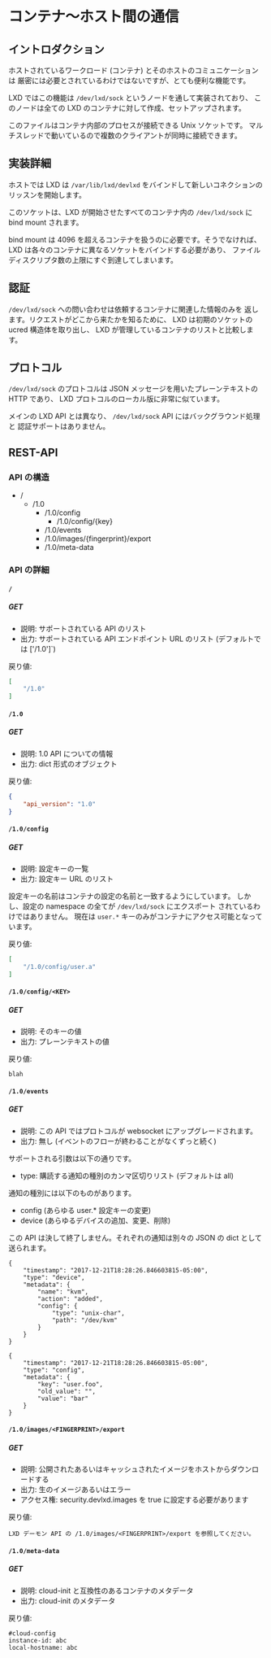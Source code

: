 # コンテナ〜ホスト間の通信
<!-- Communication between container and host -->
## イントロダクション <!-- Introduction -->
<!--
Communication between the hosted workload (container) and its host while
not strictly needed is a pretty useful feature.
-->
ホストされているワークロード (コンテナ) とそのホストのコミュニケーションは
厳密には必要とされているわけではないですが、とても便利な機能です。

<!--
In LXD, this feature is implemented through a `/dev/lxd/sock` node which is
created and setup for all LXD containers.
-->
LXD ではこの機能は `/dev/lxd/sock` というノードを通して実装されており、
このノードは全ての LXD のコンテナに対して作成、セットアップされます。

<!--
This file is a Unix socket which processes inside the container can
connect to. It's multi-threaded so multiple clients can be connected at the
same time.
-->
このファイルはコンテナ内部のプロセスが接続できる Unix ソケットです。
マルチスレッドで動いているので複数のクライアントが同時に接続できます。

## 実装詳細 <!-- Implementation details -->
<!--
LXD on the host binds `/var/lib/lxd/devlxd` and starts listening for new
connections on it.
-->
ホストでは LXD は `/var/lib/lxd/devlxd` をバインドして新しいコネクションの
リッスンを開始します。

<!--
This socket is then bind-mounted into every single container started by
LXD at `/dev/lxd/sock`.
-->
このソケットは、LXD が開始させたすべてのコンテナ内の `/dev/lxd/sock` に
bind mount されます。

<!--
The bind-mount is required so we can exceed 4096 containers, otherwise,
LXD would have to bind a different socket for every container, quickly
reaching the FD limit.
-->
bind mount は 4096 を超えるコンテナを扱うのに必要です。そうでなければ、
LXD は各々のコンテナに異なるソケットをバインドする必要があり、
ファイルディスクリプタ数の上限にすぐ到達してしまいます。

## 認証 <!-- Authentication -->
<!--
Queries on `/dev/lxd/sock` will only return information related to the
requesting container. To figure out where a request comes from, LXD will
extract the initial socket ucred and compare that to the list of
containers it manages.
-->
`/dev/lxd/sock` への問い合わせは依頼するコンテナに関連した情報のみを
返します。リクエストがどこから来たかを知るために、 LXD は初期のソケットの
ucred 構造体を取り出し、 LXD が管理しているコンテナのリストと比較します。

## プロトコル <!-- Protocol -->
<!--
The protocol on `/dev/lxd/sock` is plain-text HTTP with JSON messaging, so very
similar to the local version of the LXD protocol.
-->
`/dev/lxd/sock` のプロトコルは JSON メッセージを用いたプレーンテキストの
HTTP であり、 LXD プロトコルのローカル版に非常に似ています。

<!--
Unlike the main LXD API, there is no background operation and no
authentication support in the `/dev/lxd/sock` API.
-->
メインの LXD API とは異なり、 `/dev/lxd/sock` API にはバックグラウンド処理と
認証サポートはありません。

## REST-API
### API の構造 <!-- API structure -->
 * /
   * /1.0
     * /1.0/config
       * /1.0/config/{key}
     * /1.0/events
     * /1.0/images/{fingerprint}/export
     * /1.0/meta-data

### API の詳細 <!-- API details -->
#### `/`
##### GET
<!--
 * Description: List of supported APIs
 * Return: list of supported API endpoint URLs (by default `['/1.0']`)
-->
 * 説明: サポートされている API のリスト
 * 出力: サポートされている API エンドポイント URL のリスト (デフォルトでは ['/1.0']`)

<!--
Return value:
-->
戻り値:

```json
[
    "/1.0"
]
```
#### `/1.0`
##### GET
<!--
 * Description: Information about the 1.0 API
 * Return: dict
-->
 * 説明: 1.0 API についての情報
 * 出力: dict 形式のオブジェクト

<!--
Return value:
-->
戻り値:

```json
{
    "api_version": "1.0"
}
```
#### `/1.0/config`
##### GET
<!--
 * Description: List of configuration keys
 * Return: list of configuration keys URL
-->
 * 説明: 設定キーの一覧
 * 出力: 設定キー URL のリスト

<!--
Note that the configuration key names match those in the container
config, however not all configuration namespaces will be exported to
`/dev/lxd/sock`.
Currently only the `user.*` keys are accessible to the container.

At this time, there also aren't any container-writable namespace.
-->
設定キーの名前はコンテナの設定の名前と一致するようにしています。
しかし、設定の namespace の全てが `/dev/lxd/sock` にエクスポート
されているわけではありません。
現在は `user.*` キーのみがコンテナにアクセス可能となっています。

<!--
Return value:
-->
戻り値:

```json
[
    "/1.0/config/user.a"
]
```

#### `/1.0/config/<KEY>`
##### GET
<!--
 * Description: Value of that key
 * Return: Plain-text value
-->
 * 説明: そのキーの値
 * 出力: プレーンテキストの値

<!--
Return value:
-->
戻り値:

    blah

#### `/1.0/events`
##### GET
<!--
 * Description: websocket upgrade
 * Return: none (never ending flow of events)
-->
 * 説明: この API ではプロトコルが websocket にアップグレードされます。
 * 出力: 無し (イベントのフローが終わることがなくずっと続く)

<!--
Supported arguments are:

 * type: comma separated list of notifications to subscribe to (defaults to all)
-->
サポートされる引数は以下の通りです。

 * type: 購読する通知の種別のカンマ区切りリスト (デフォルトは all)

<!--
The notification types are:

 * config (changes to any of the user.\* config keys)
 * device (any device addition, change or removal)
-->
通知の種別には以下のものがあります。

 * config (あらゆる user.\* 設定キーの変更)
 * device (あらゆるデバイスの追加、変更、削除)


<!--
This never returns. Each notification is sent as a separate JSON dict:
-->
この API は決して終了しません。それぞれの通知は別々の JSON の dict として
送られます。

    {
        "timestamp": "2017-12-21T18:28:26.846603815-05:00",
        "type": "device",
        "metadata": {
            "name": "kvm",
            "action": "added",
            "config": {
                "type": "unix-char",
                "path": "/dev/kvm"
            }
        }
    }

    {
        "timestamp": "2017-12-21T18:28:26.846603815-05:00",
        "type": "config",
        "metadata": {
            "key": "user.foo",
            "old_value": "",
            "value": "bar"
        }
    }

#### `/1.0/images/<FINGERPRINT>/export`
##### GET
<!--
 * Description: Download a public/cached image from the host
 * Return: raw image or error
 * Access: Requires security.devlxd.images set to true
-->
 * 説明: 公開されたあるいはキャッシュされたイメージをホストからダウンロードする
 * 出力: 生のイメージあるいはエラー
 * アクセス権: security.devlxd.images を true に設定する必要があります

<!--
Return value:
-->
戻り値:

<!--
    See /1.0/images/<FINGERPRINT>/export in the daemon API.
-->
    LXD デーモン API の /1.0/images/<FINGERPRINT>/export を参照してください。


#### `/1.0/meta-data`
##### GET
<!--
 * Description: Container meta-data compatible with cloud-init
 * Return: cloud-init meta-data
-->
 * 説明: cloud-init と互換性のあるコンテナのメタデータ
 * 出力: cloud-init のメタデータ

<!--
Return value:
-->
戻り値:

    #cloud-config
    instance-id: abc
    local-hostname: abc
